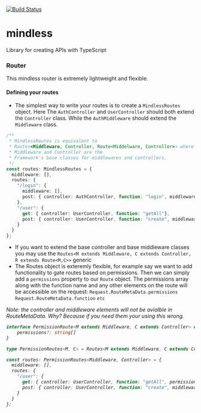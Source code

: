 [![Build Status](https://travis-ci.org/SpartanLabs/mindless.svg?branch=master)](https://travis-ci.org/SpartanLabs/mindless)

# mindless
Library for creating APIs with TypeScript

### Router
This mindless router is extremely lightweight and flexible.
#### Defining your routes
* The simplest way to write your routes is to create a `MindlessRoutes` object. Here The `AuthController` and `UserController` should both extend the `Controller` class. While the `AuthMiddleware` should extend the `Middleware` class.
```ts
/**
 * MindlessRoutes is equivalent to
 * Routes<Middleware, Controller, Route<Middelware, Controller>> where
 * Middleware and Controller are the 
 * Framework's base classes for middlewares and controllers.
 */
const routes: MindlessRoutes = {
  middleware: [],
  routes: {
    "/login": {
      middleware: [],
      post: { controller: AuthController, function: "login", middleware: [] }
    },
    "/user": {
      get: { controller: UserController, function: "getAll"},
      post: { controller: UserController, function: "create", middleware: [AuthMiddleware] }
    }
  }
};
```
* If you want to extend the base controller and base middleware classes you may use the `Routes<M extends Middleware, C extends Controller, R extends Route<M,C>>` generic
* The Routes object is exteremly flexible, for example say we want to add functionality to gate routes based on permissions. Then we can simply add a `permissions` property to our `Route` object. The permissions array along with the function name and any other elements on the route will be accessible on the request: 
`Request.RouteMetaData.permissions`
`Request.RouteMetaData.function`
`etc`

<i>Note: the controller and middleware elements will not be avialble in RouteMetaData. Why? Because if you need them your using this wrong.
```ts
interface PermissionRoute<M extends Middleware, C extends Controller> extends Route<M, C> {
    permissions?: string[]
}

type PermissionRoutes<M, C> = Routes<M extends Middleware, C extends Controller, PermissionRoute<M, C>>;

const routes: PermissionRoutes<Middleware, Controller> = {
  middleware: [],
  routes: {
    "/user": {
      get: { controller: UserController, function: "getAll", permissions: ["Assistant"]},
      post: { controller: UserController, function: "create", middleware: [AuthMiddleware], permissions: ["Admin"]}
    }
  }
};
```
